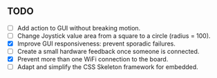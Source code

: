 ## TODO

- [ ] Add action to GUI without breaking motion.
- [ ] Change Joystick value area from a square to a circle (radius = 100).
- [x] Improve GUI responsiveness: prevent sporadic failures.
- [ ] Create a small hardware feedback once someone is connected.
- [x] Prevent more than one WiFi connection to the board.
- [ ] Adapt and simplify the CSS Skeleton framework for embedded.
